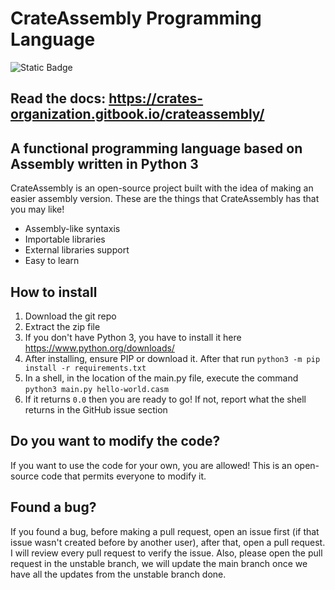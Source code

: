# CrateAssembly Programming Language
![Static Badge](https://img.shields.io/badge/3.11.4-blue?style=for-the-badge&logo=python&logoColor=white&label=python)

## Read the docs: https://crates-organization.gitbook.io/crateassembly/

## A functional programming language based on Assembly written in Python 3

CrateAssembly is an open-source project built with the idea of making an easier assembly version. These are the things that CrateAssembly has that you may like!

* Assembly-like syntaxis
* Importable libraries
* External libraries support
* Easy to learn

## How to install
1. Download the git repo
2. Extract the zip file
3. If you don't have Python 3, you have to install it here https://www.python.org/downloads/
4. After installing, ensure PIP or download it. After that run `python3 -m pip install -r requirements.txt`
5. In a shell, in the location of the main.py file, execute the command `python3 main.py hello-world.casm`
6. If it returns `0.0` then you are ready to go! If not, report what the shell returns in the GitHub issue section

## Do you want to modify the code?

If you want to use the code for your own, you are allowed! This is an open-source code that permits everyone to modify it.

## Found a bug?

If you found a bug, before making a pull request, open an issue first (if that issue wasn't created before by another user), after that, open a pull request. I will review every pull request to verify the issue. Also, please open the pull request in the unstable branch, we will update the main branch once we have all the updates from the unstable branch done.